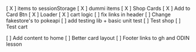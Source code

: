 [ X ] items to sessionStorage
[ X ] dummi items
[ X ] Shop Cards
[ X ] Add to Card Btn
[ X ] Loader
[ X ] cart logic
[  ] fix links in header
[  ] Change fakestore's to pokeapi
[  ] add testing lib + basic unit test
[  ] Test shop
[  ] Test cart 

[  ] Add content to home
[  ] Better card layout
[  ] Footer links to gh and ODIN lesson